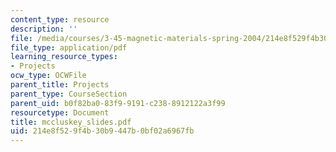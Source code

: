 ```yaml
---
content_type: resource
description: ''
file: /media/courses/3-45-magnetic-materials-spring-2004/214e8f529f4b30b9447b0bf02a6967fb_mccluskey_slides.pdf
file_type: application/pdf
learning_resource_types:
- Projects
ocw_type: OCWFile
parent_title: Projects
parent_type: CourseSection
parent_uid: b0f82ba0-83f9-9191-c238-8912122a3f99
resourcetype: Document
title: mccluskey_slides.pdf
uid: 214e8f52-9f4b-30b9-447b-0bf02a6967fb
---
```

